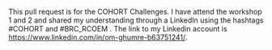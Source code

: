 This pull request is for the COHORT Challenges. I have attend the workshop 1 and 2 and shared my understanding through a LinkedIn using the hashtags #COHORT and #BRC_RCOEM
. The link to my Linkedin account is https://www.linkedin.com/in/om-ghumre-b63751241/.
